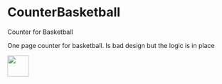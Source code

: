 # CounterBasketball
Counter for Basketball

One page counter for basketball. Is bad design but the logic is in place

<img src="images/https://user-images.githubusercontent.com/23535511/32849335-2370b858-ca2f-11e7-89ea-6ff53e6ab0d3.png" width="48">

